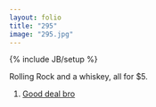 ```yaml
---
layout: folio
title: "295"
image: "295.jpg"
---
```

{% include JB/setup %}

<div class="copy">
	<p>Rolling Rock and a whiskey, all for $5.</p>
</div>

<div class="choice">
	<ol>
		<li><a href="296.html">
			Good deal bro
</a></li>
	</ol>
</div>